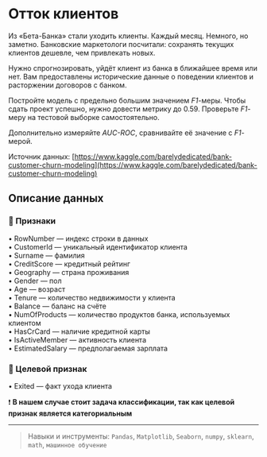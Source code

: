 # Отток клиентов

Из «Бета-Банка» стали уходить клиенты. Каждый месяц. Немного, но заметно. Банковские маркетологи посчитали: сохранять текущих клиентов дешевле, чем привлекать новых.

Нужно спрогнозировать, уйдёт клиент из банка в ближайшее время или нет. Вам предоставлены исторические данные о поведении клиентов и расторжении договоров с банком.

Постройте модель с предельно большим значением *F1*-меры. Чтобы сдать проект успешно, нужно довести метрику до 0.59. Проверьте *F1*-меру на тестовой выборке самостоятельно.

Дополнительно измеряйте *AUC-ROC*, сравнивайте её значение с *F1*-мерой.

Источник данных: [https://www.kaggle.com/barelydedicated/bank-customer-churn-modeling](https://www.kaggle.com/barelydedicated/bank-customer-churn-modeling)

## Описание данных
### 🧩 Признаки
•	RowNumber — индекс строки в данных <br>
•	CustomerId — уникальный идентификатор клиента <br>
•	Surname — фамилия <br>
•	CreditScore — кредитный рейтинг <br>
•	Geography — страна проживания <br>
•	Gender — пол <br>
•	Age — возраст <br>
•	Tenure — количество недвижимости у клиента <br>
•	Balance — баланс на счёте <br>
•	NumOfProducts — количество продуктов банка, используемых клиентом <br>
•	HasCrCard — наличие кредитной карты <br>
•	IsActiveMember — активность клиента <br>
•	EstimatedSalary — предполагаемая зарплата <br>
### 🎯 Целевой признак
•	Exited — факт ухода клиента

❗️ __В нашем случае стоит задача классификации, так как целевой признак является категориальным__

---
> Навыки и инструменты:  `Pandas`, `Matplotlib`, `Seaborn`, `numpy`, `sklearn`, `math`, `машинное обучение`
